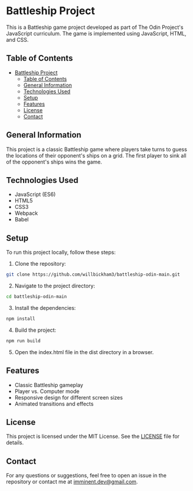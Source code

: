 # Battleship Project

This is a Battleship game project developed as part of The Odin Project's JavaScript curriculum. The game is implemented using JavaScript, HTML, and CSS.

## Table of Contents

- [Battleship Project](#battleship-project)
  - [Table of Contents](#table-of-contents)
  - [General Information](#general-information)
  - [Technologies Used](#technologies-used)
  - [Setup](#setup)
  - [Features](#features)
  - [License](#license)
  - [Contact](#contact)

## General Information

This project is a classic Battleship game where players take turns to guess the locations of their opponent's ships on a grid. The first player to sink all of the opponent's ships wins the game.

## Technologies Used

- JavaScript (ES6)
- HTML5
- CSS3
- Webpack
- Babel

## Setup

To run this project locally, follow these steps:

1. Clone the repository:

```bash
git clone https://github.com/willbickham3/battleship-odin-main.git
```

2. Navigate to the project directory:
```bash
cd battleship-odin-main
```
3. Install the dependencies:
```bash
npm install
```

4. Build the project:
```bash
npm run build
```

5. Open the index.html file in the dist directory in a browser.


## Features

- Classic Battleship gameplay
- Player vs. Computer mode
- Responsive design for different screen sizes
- Animated transitions and effects


## License

This project is licensed under the MIT License. See the [LICENSE](LICENSE) file for details.


## Contact

For any questions or suggestions, feel free to open an issue in the repository or contact me at imminent.dev@gmail.com.
